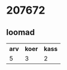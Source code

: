 # 207672
<!DOCTYPE html>
<html>
<head>


</head>
<body>

<h2>loomad</h2>

<table>
  <tr>
    <th>arv</th>
    <th>koer</th>
    <th>kass</th>
  </tr>
  <tr>
    <td>5</td>
    <td>3</td>
    <td>2</td>
  </tr>
  
</table>

</body>
</html>

